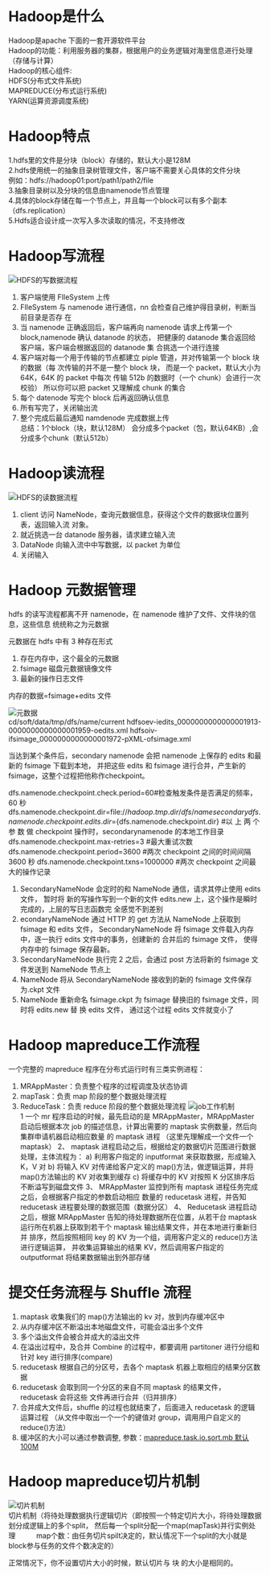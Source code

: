 # Hadoop是什么
Hadoop是apache 下面的一套开源软件平台  
Hadoop的功能：利用服务器的集群，根据用户的业务逻辑对海里信息进行处理（存储与计算）  
Hadoop的核心组件:  
  HDFS(分布式文件系统)  
  MAPREDUCE(分布式运行系统)  
  YARN(运算资源调度系统)  
   
# Hadoop特点
1.hdfs里的文件是分块（block）存储的，默认大小是128M  
2.hdfs使用统一的抽象目录树管理文件，客户端不需要关心具体的文件分块  
 例如：hdfs://hadoop01:port/path1/path2/file  
3.抽象目录树以及分块的信息由namenode节点管理  
4.具体的block存储在每一个节点上，并且每一个block可以有多个副本（dfs.replication）  
5.Hdfs适合设计成一次写入多次读取的情况，不支持修改  

# Hadoop写流程
![HDFS的写数据流程](https://github.com/qq840093270/study/blob/master/bigData/doc/Hadoop/images/HDFS%E7%9A%84%E5%86%99%E6%95%B0%E6%8D%AE%E6%B5%81%E7%A8%8B.png)  
1. 客户端使用 FIleSystem 上传 
2. FIleSystem 与 namenode 进行通信，nn 会检查自己维护得目录树，判断当前目录是否存 在 
3. 当 namenode 正确返回后，客户端再向 namenode 请求上传第一个 block,namenode 确认 datanode 的状态，
   把健康的 datanode 集合返回给客户端，客户端会根据返回的 datanode 集 合挑选一个进行连接 
4. 客户端对每一个用于传输的节点都建立 piple 管道，并对传输第一个 block 块的数据（每 次传输的并不是一整个 block 块，
   而是一个 packet，默认大小为 64K，64K 的 packet 中每次 传输 512b 的数据时（一个 chunk）会进行一次校验）
   所以你可以把 packet 又理解成 chunk 的集合 
5. 每个 datenode 写完个 block 后再返回确认信息 
6. 所有写完了，关闭输出流 
7. 整个完成后最后通知 namdenode 完成数据上传  
总结：1个block（块，默认128M） 会分成多个packet（包，默认64KB）,会分成多个chunk（默认512b）  

# Hadoop读流程
![HDFS的读数据流程](https://github.com/qq840093270/study/blob/master/bigData/doc/Hadoop/images/HDFS%E7%9A%84%E8%AF%BB%E6%95%B0%E6%8D%AE%E6%B5%81%E7%A8%8B.png)  
1. client 访问 NameNode，查询元数据信息，获得这个文件的数据块位置列表，返回输入流 对象。 
2. 就近挑选一台 datanode 服务器，请求建立输入流 
3. DataNode 向输入流中中写数据，以 packet 为单位 
4. 关闭输入

# Hadoop 元数据管理
hdfs 的读写流程都离不开 namenode，在 namenode 维护了文件、文件块的信息，这些信息 统统称之为元数据

元数据在 hdfs 中有 3 种存在形式 
1. 存在内存中，这个最全的元数据 
2. fsimage 磁盘元数据镜像文件 
3. 最新的操作日志文件 

内存的数据=fsimage+edits 文件  

![元数据](https://github.com/qq840093270/study/blob/master/bigData/doc/Hadoop/images/%E5%85%83%E6%95%B0%E6%8D%AE.jpg)  
cd/soft/data/tmp/dfs/name/current hdfsoev-iedits_0000000000000001913-0000000000000001959-oedits.xml hdfsoiv-ifsimage_0000000000000001972-pXML-ofsimage.xml

当达到某个条件后，secondary namenode 会把 namenode 上保存的 edits 和最新的 fsimage 下载到本地，
并把这些 edits 和 fsimage 进行合并，产生新的 fsimage，这整个过程把他称作checkpoint。



dfs.namenode.checkpoint.check.period=60#检查触发条件是否满足的频率，60 秒 
dfs.namenode.checkpoint.dir=file://${hadoop.tmp.dir}/dfs/namesecondary 
dfs.namenode.checkpoint.edits.dir=${dfs.namenode.checkpoint.dir} #以 上 两 个 参 数 做 checkpoint 操作时，secondarynamenode 的本地工作目录
dfs.namenode.checkpoint.max-retries=3   #最大重试次数 
dfs.namenode.checkpoint.period=3600     #两次 checkpoint 之间的时间间隔 3600 秒 
dfs.namenode.checkpoint.txns=1000000    #两次 checkpoint 之间最大的操作记录


1. SecondaryNameNode 会定时的和 NameNode 通信，请求其停止使用 edits 文件，
   暂时将 新的写操作写到一个新的文件 edits.new 上，这个操作是瞬时完成的，上层的写日志函数完 全感觉不到差别
2. econdaryNameNode 通过 HTTP 的 get 方法从 NameNode 上获取到 fsimage 和 edits 文件，
   SecondaryNameNode 将 fsimage 文件载入内存中，逐一执行 edits 文件中的事务，创建新的 合并后的 fsimage 文件，
   使得内存中的 fsimage 保存最新。
3. SecondaryNameNode 执行完 2 之后，会通过 post 方法将新的 fsimage 文件发送到 NameNode 节点上
4. NameNode 将从 SecondaryNameNode 接收到的新的 fsimage 文件保存为.ckpt 文件
5. NameNode 重新命名 fsimage.ckpt 为 fsimage 替换旧的 fsimage 文件，同时将 edits.new 替 换 edits 文件，
   通过这个过程 edits 文件就变小了

# Hadoop mapreduce工作流程
一个完整的 mapreduce 程序在分布式运行时有三类实例进程： 
1. MRAppMaster：负责整个程序的过程调度及状态协调 
2. mapTask：负责 map 阶段的整个数据处理流程
3. ReduceTask：负责 reduce 阶段的整个数据处理流程
![job工作机制](https://github.com/qq840093270/study/blob/master/bigData/doc/Hadoop/images/%E5%B7%A5%E4%BD%9C%E6%9C%BA%E5%88%B6.jpg)  
1 一个 mr 程序启动的时候，最先启动的是 MRAppMaster，MRAppMaster 启动后根据本次 job 的描述信息，计算出需要的 maptask 实例数量，然后向集群申请机器启动相应数量 的 maptask 进程 （这里先理解成一个文件一个 maptask）
2、 maptask 进程启动之后，根据给定的数据切片范围进行数据处理，主体流程为：
  a) 利用客户指定的 inputformat 来获取数据，形成输入 K，V 对 
  b) 将输入 KV 对传递给客户定义的 map()方法，做逻辑运算，并将 map()方法输出的 KV 对收集到缓存 
  c) 将缓存中的 KV 对按照 K 分区排序后不断溢写到磁盘文件 
3、 MRAppMaster 监控到所有 maptask 进程任务完成之后，会根据客户指定的参数启动相应 数量的 reducetask 进程，并告知 reducetask 进程要处理的数据范围（数据分区） 
4、 Reducetask 进程启动之后，根据 MRAppMaster 告知的待处理数据所在位置，从若干台 maptask 运行所在机器上获取到若干个 maptask 输出结果文件，并在本地进行重新归并 排序，然后按照相同 key 的 KV 为一个组，调用客户定义的 reduce()方法进行逻辑运算， 并收集运算输出的结果 KV，然后调用客户指定的 outputformat 将结果数据输出到外部存储

# 提交任务流程与 Shuffle 流程
1. maptask 收集我们的 map()方法输出的 kv 对，放到内存缓冲区中 
2. 从内存缓冲区不断溢出本地磁盘文件，可能会溢出多个文件 
3. 多个溢出文件会被合并成大的溢出文件 
4. 在溢出过程中，及合并 Combine 的过程中，都要调用 partitoner 进行分组和针对 key 进行排序(compare) 
5. reducetask 根据自己的分区号，去各个 maptask 机器上取相应的结果分区数据 
6. reducetask 会取到同一个分区的来自不同 maptask 的结果文件，reducetask 会将这些 文件再进行合并（归并排序） 
7. 合并成大文件后，shuffle 的过程也就结束了，后面进入 reducetask 的逻辑运算过程 （从文件中取出一个一个的键值对 group，调用用户自定义的 reduce()方法） 
8. 缓冲区的大小可以通过参数调整, 参数：[mapreduce.task.io.sort.mb 默认100M](http://hadoop.apache.org/docs/stable/hadoop-mapreduce-client/hadoop-mapreduce-client-core/mapred-default.xml) 

# Hadoop mapreduce切片机制
![切片机制](https://github.com/qq840093270/study/blob/master/bigData/doc/Hadoop/images/%E5%88%87%E7%89%87%E6%9C%BA%E5%88%B6.png)  
切片机制（将待处理数据执行逻辑切片（即按照一个特定切片大小，将待处理数据划分成逻辑上的多个split，
         然后每一个split分配一个map(mapTask)并行实例处理　
         map个数：由任务切片spilt决定的，默认情况下一个split的大小就是block参与任务的文件个数决定的） 

正常情况下，你不设置切片大小的时候，默认切片与 块 的大小是相同的。  
